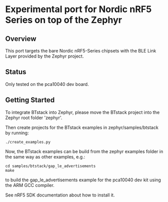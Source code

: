 # Experimental port for Nordic nRF5 Series on top of the Zephyr

## Overview

This port targets the bare Nordic nRF5-Series chipsets with the BLE Link Layer provided by the Zephyr project.

## Status

Only tested on the pca10040 dev board.

## Getting Started

To integrate BTstack into Zephyr, please move the BTstack project into the Zephyr root folder 'zephyr'.

Then create projects for the BTstack examples in zephyr/samples/btstack by running:

	./create_examples.py

Now, the BTstack examples can be build from the zephyr examples folder in the same way as other examples, e.g.:

	cd samples/btstack/gap_le_advertisements
	make

to build the gap_le_advertisements example for the pca10040 dev kit using the ARM GCC compiler.

See nRF5 SDK documentation about how to install it.

